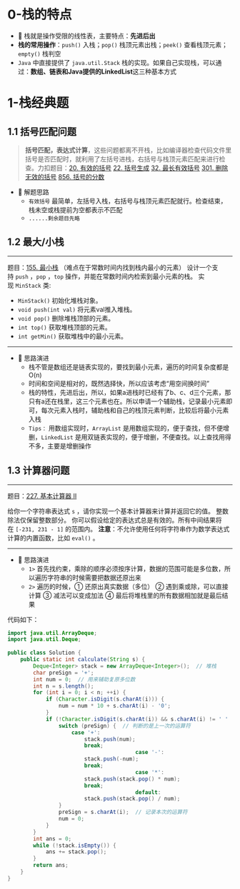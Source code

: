 # 0-栈的特点

+ 🤺 栈就是操作受限的线性表，主要特点：**先进后出**
+ **栈的常用操作**：`push()` 入栈；`pop()` 栈顶元素出栈；`peek()` 查看栈顶元素；`empty()` 栈判空
+ `Java` 中直接提供了 `java.util.Stack` 栈的实现。如果自己实现栈，可以通过：**数组、链表和Java提供的LinkedList**这三种基本方式

# 1-栈经典题

## 1.1 括号匹配问题

> **括号匹配，表达式计算**，这些问题都离不开栈，比如编译器检查代码文件里括号是否匹配时，就利用了左括号进栈，右括号与栈顶元素匹配来进行检查。力扣题目：[20. 有效的括号](https://leetcode.cn/problems/valid-parentheses/) [22. 括号生成](https://leetcode.cn/problems/generate-parentheses/) [32. 最长有效括号](https://leetcode.cn/problems/longest-valid-parentheses/) [301. 删除无效的括号](https://leetcode.cn/problems/remove-invalid-parentheses/) [856. 括号的分数](https://leetcode.cn/problems/score-of-parentheses/)

+ 🧠 解题思路
	+ `有效括号` 最简单，左括号入栈，右括号与栈顶元素匹配就行。检查结束，栈未空或栈提前为空都表示不匹配
	+ `......剩余题目先略`

## 1.2 最大/小栈
---
题目：[155. 最小栈](https://leetcode.cn/problems/min-stack/) （难点在于常数时间内找到栈内最小的元素）
设计一个支持 `push` ，`pop` ，`top` 操作，并能在常数时间内检索到最小元素的栈。
实现 `MinStack` 类:
- `MinStack()` 初始化堆栈对象。
- `void push(int val)` 将元素val推入堆栈。
- `void pop()` 删除堆栈顶部的元素。
- `int top()` 获取堆栈顶部的元素。
- `int getMin()` 获取堆栈中的最小元素。
---

+ 🧠 思路演进
	+ 栈不管是数组还是链表实现的，要找到最小元素，遍历的时间复杂度都是 O(n)
	+ 时间和空间是相对的，既然选择快，所以应该考虑“用空间换时间”
	+ 栈的特性，先进后出，所以，如果a进栈时已经有了b、c、d三个元素，那只有a还在栈里，这三个元素也在。所以申请一个辅助栈，记录最小元素即可，每次元素入栈时，辅助栈和自己的栈顶元素判断，比较后将最小元素入栈
	+ `Tips：` 用数组实现时，`ArrayList` 是用数组实现的，便于查找，但不便增删，`LinkedList` 是用双链表实现的，便于增删，不便查找。以上查找用得不多，主要是增删操作

## 1.3 计算器问题
---
题目：[227. 基本计算器 II](https://leetcode.cn/problems/basic-calculator-ii/) 

给你一个字符串表达式 `s` ，请你实现一个基本计算器来计算并返回它的值。
整数除法仅保留整数部分。
你可以假设给定的表达式总是有效的。所有中间结果将在 `[-231, 231 - 1]` 的范围内。
**注意**：不允许使用任何将字符串作为数学表达式计算的内置函数，比如 `eval()` 。

---

+ 🧠 思路演进
	+ `1>` 首先找约束，乘除的顺序必须按序计算，数据的范围可能是多位数，所以遍历字符串的时候需要把数据还原出来
	+ `2>` 遍历的时候，① 还原出真实数据（多位） ② 遇到乘或除，可以直接计算 ③ 减法可以变成加法 ④ 最后将堆栈里的所有数据相加就是最后结果

代码如下：

```java
import java.util.ArrayDeque;  
import java.util.Deque;  
  
public class Solution {
    public static int calculate(String s) {  
        Deque<Integer> stack = new ArrayDeque<Integer>();  // 堆栈  
        char preSign = '+';  
        int num = 0;  // 用来辅助复原多位数  
        int n = s.length();  
        for (int i = 0; i < n; ++i) {  
            if (Character.isDigit(s.charAt(i))) {  
                num = num * 10 + s.charAt(i) - '0';  
            }  
            if (!Character.isDigit(s.charAt(i)) && s.charAt(i) != ' ' || i == n - 1) {  
                switch (preSign) {  // 判断的是上一次的运算符  
                    case '+':  
                        stack.push(num);  
                        break;                    
										case '-':  
                        stack.push(-num);  
                        break;                    
										case '*':  
                        stack.push(stack.pop() * num);  
                        break;                    
										default:  
                        stack.push(stack.pop() / num);  
                }  
                preSign = s.charAt(i);  // 记录本次的运算符  
                num = 0;  
            }  
        }  
        int ans = 0;  
        while (!stack.isEmpty()) {  
            ans += stack.pop();  
        }  
        return ans;  
    }  
}
```


